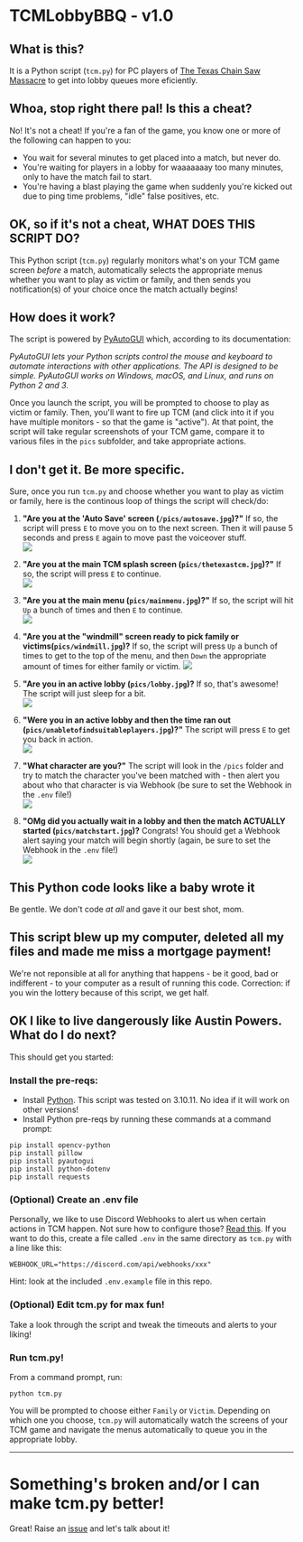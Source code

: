 # TCMLobbyBBQ - v1.0

## What is this?
It is a Python script (`tcm.py`) for PC players of [The Texas Chain Saw Massacre](https://www.txchainsawgame.com/) to get into lobby queues more eficiently.

## Whoa, stop right there pal! Is this a cheat?
No!  It's not a cheat!  If you're a fan of the game, you know one or more of the following can happen to you:

* You wait for several minutes to get placed into a match, but never do.
* You're waiting for players in a lobby for waaaaaaay too many minutes, only to have the match fail to start.
* You're having a blast playing the game when suddenly you're kicked out due to ping time problems, "idle" false positives, etc.

## OK, so if it's not a cheat, WHAT DOES THIS SCRIPT DO?
This Python script (`tcm.py`) regularly monitors what's on your TCM game screen *before* a match, automatically selects the appropriate menus whether you want to play as victim or family, and then sends you notification(s) of your choice once the match actually begins!

## How does it work?
The script is powered by [PyAutoGUI](https://pyautogui.readthedocs.io/en/latest/) which, according to its documentation:

*PyAutoGUI lets your Python scripts control the mouse and keyboard to automate interactions with other applications. The API is designed to be simple. PyAutoGUI works on Windows, macOS, and Linux, and runs on Python 2 and 3.*

Once you launch the script, you will be prompted to choose to play as victim or family.  Then, you'll want to fire up TCM (and click into it if you have multiple monitors - so that the game is "active").  At that point, the script will take regular screenshots of your TCM game, compare it to various files in the `pics` subfolder, and take appropriate actions.

## I don't get it.  Be more specific.
Sure, once you run `tcm.py` and choose whether you want to play as victim or family, here is the continous loop of things the script will check/do:

1. **"Are you at the 'Auto Save' screen (`/pics/autosave.jpg`)?"**  If so, the script will press `E` to move you on to the next screen.  Then it will pause 5 seconds and press `E` again to move past the voiceover stuff.  
![](pics/autosave.jpg)

2. **"Are you at the main TCM splash screen (`pics/thetexastcm.jpg`)?"**  If so, the script will press `E` to continue.  
![](pics/thetexastcm.jpg)

3. **"Are you at the main menu (`pics/mainmenu.jpg`)?"** If so, the script will hit `Up` a bunch of times and then `E` to continue.  
![](pics/mainmenu.jpg)

4. **"Are you at the "windmill" screen ready to pick family or victims(`pics/windmill.jpg`)?**  If so, the script will press `Up` a bunch of times to get to the top of the menu, and then `Down` the appropriate amount of times for either family or victim.
![](pics/windmill.jpg)

5. **"Are you in an active lobby (`pics/lobby.jpg`)?**  If so, that's awesome!  The script will just sleep for a bit.  
![](pics/lobby.jpg)

6. **"Were you in an active lobby and then the time ran out (`pics/unabletofindsuitableplayers.jpg`)?"** The script will press `E` to get you back in action.  
![](pics/unabletofindsuitableplayers.jpg)

7. **"What character are you?"** The script will look in the `/pics` folder and try to match the character you've been matched with - then alert you about who that character is via Webhook (be sure to set the Webhook in the `.env` file!)  
![](pics/leland.jpg)

8. **"OMg did you actually wait in a lobby and then the match ACTUALLY started (`pics/matchstart.jpg`)?** Congrats!  You should get a Webhook alert saying your match will begin shortly (again, be sure to set the Webhook in the `.env` file!)  
![](pics/matchstart.jpg)

## This Python code looks like a baby wrote it
Be gentle.  We don't code *at all* and gave it our best shot, mom.

## This script blew up my computer, deleted all my files and made me miss a mortgage payment!
We're not reponsible at all for anything that happens - be it good, bad or indifferent - to your computer as a result of running this code.  Correction: if you win the lottery because of this script, we get half.

## OK I like to live dangerously like Austin Powers.  What do I do next?
This should get you started:

### Install the pre-reqs:
* Install [Python](https://www.python.org/downloads/windows/).  This script was tested on 3.10.11.  No idea if it will work on other versions!
* Install Python pre-reqs by running these commands at a command prompt:

```
pip install opencv-python
pip install pillow
pip install pyautogui
pip install python-dotenv
pip install requests 
```

### (Optional) Create an .env file
Personally, we like to use Discord Webhooks to alert us when certain actions in TCM happen. Not sure how to configure those?  [Read this](https://support.discord.com/hc/en-us/articles/228383668-Intro-to-Webhooks).
If you want to do this, create a file called `.env` in the same directory as `tcm.py` with a line like this:

```
WEBHOOK_URL="https://discord.com/api/webhooks/xxx"
```

Hint: look at the included `.env.example` file in this repo.

### (Optional) Edit tcm.py for max fun!
Take a look through the script and tweak the timeouts and alerts to your liking!

### Run tcm.py!
From a command prompt, run:

```
python tcm.py
```

You will be prompted to choose either `Family` or `Victim`.  Depending on which one you choose, `tcm.py` will automatically watch the screens of your TCM game and navigate the menus automatically to queue you in the appropriate lobby.

---

# Something's broken and/or I can make tcm.py better!
Great!  Raise an [issue](https://github.com/7MinSec/TCMLobbyBBQ/issues) and let's talk about it!
